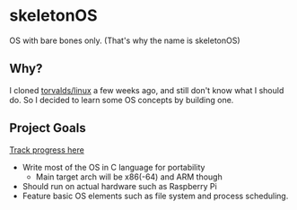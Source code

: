 # skeletonOS

OS with bare bones only. (That's why the name is skeletonOS)

## Why?

I cloned [torvalds/linux](https://github.com/torvalds/linux) a few weeks ago, and still don't know what I should do. So I decided to learn some OS concepts by building one.

## Project Goals
[Track progress here](https://github.com/sohnryang/skeleton-os/projects/2)

- Write most of the OS in C language for portability
  - Main target arch will be x86(-64) and ARM though
- Should run on actual hardware such as Raspberry Pi
- Feature basic OS elements such as file system and process scheduling.
